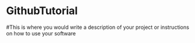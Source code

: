# GithubTutorial

#This is where you would write a description of your project or instructions on how to use your software
